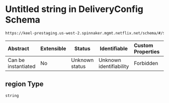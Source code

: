 # Untitled string in DeliveryConfig Schema

```txt
https://keel-prestaging.us-west-2.spinnaker.mgmt.netflix.net/schema/#/$defs/StaggeredRegion/properties/region
```




| Abstract            | Extensible | Status         | Identifiable            | Custom Properties | Additional Properties | Access Restrictions | Defined In                                                    |
| :------------------ | ---------- | -------------- | ----------------------- | :---------------- | --------------------- | ------------------- | ------------------------------------------------------------- |
| Can be instantiated | No         | Unknown status | Unknown identifiability | Forbidden         | Allowed               | none                | [keel.schema.json\*](keel.schema.json "open original schema") |

## region Type

`string`
